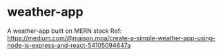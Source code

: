 # weather-app
A weather-app built on MERN stack
Ref: https://medium.com/@maison.moa/create-a-simple-weather-app-using-node-js-express-and-react-54105094647a
